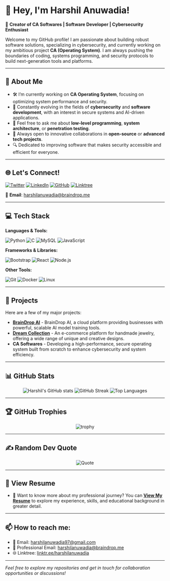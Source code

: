 # 👋 Hey, I'm Harshil Anuwadia!

🎯 **Creator of CA Softwares | Software Developer | Cybersecurity Enthusiast**

Welcome to my GitHub profile! I am passionate about building robust software solutions, specializing in cybersecurity, and currently working on my ambitious project **CA (Operating System)**. I am always pushing the boundaries of coding, systems programming, and security protocols to build next-generation tools and platforms.

---

## 💫 About Me

- 🛠 I’m currently working on **CA Operating System**, focusing on optimizing system performance and security.
- 🌱 Constantly evolving in the fields of **cybersecurity** and **software development**, with an interest in secure systems and AI-driven applications.
- 💬 Feel free to ask me about **low-level programming**, **system architecture**, or **penetration testing**.
- 🚀 Always open to innovative collaborations in **open-source** or **advanced tech projects**.
- 🔍 Dedicated to improving software that makes security accessible and efficient for everyone.

---

## 🌐 Let's Connect!

[![Twitter](https://img.shields.io/badge/Twitter-%231DA1F2.svg?style=for-the-badge&logo=Twitter&logoColor=white)](https://twitter.com/harshil_cs)
[![LinkedIn](https://img.shields.io/badge/LinkedIn-%230A66C2.svg?style=for-the-badge&logo=linkedin&logoColor=white)](https://linkedin.com/in/diya-vadgama-3a5634307?utm_source=share&utm_campaign=share_via&utm_content=profile&utm_medium=android_app)
[![GitHub](https://img.shields.io/badge/GitHub-%23181717.svg?style=for-the-badge&logo=github&logoColor=white)](https://github.com/Harshil-Anuwadia)
[![Linktree](https://img.shields.io/badge/Linktree-39E09B?style=for-the-badge&logo=linktree&logoColor=white)](https://linktr.ee/harshilanuwadia)

📧 **Email**: [harshilanuwadia@braindrop.me](mailto:harshilanuwadia@braindrop.me)

---

## 💻 Tech Stack

**Languages & Tools:**

![Python](https://img.shields.io/badge/Python-3670A0?style=for-the-badge&logo=python&logoColor=ffdd54) ![C](https://img.shields.io/badge/C-%2300599C.svg?style=for-the-badge&logo=c&logoColor=white) ![MySQL](https://img.shields.io/badge/MySQL-%2300f.svg?style=for-the-badge&logo=mysql&logoColor=white) ![JavaScript](https://img.shields.io/badge/JavaScript-%23F7DF1E.svg?style=for-the-badge&logo=javascript&logoColor=black)

**Frameworks & Libraries:**

![Bootstrap](https://img.shields.io/badge/Bootstrap-%23563D7C.svg?style=for-the-badge&logo=bootstrap&logoColor=white) ![React](https://img.shields.io/badge/React-%2361DAFB.svg?style=for-the-badge&logo=react&logoColor=black) ![Node.js](https://img.shields.io/badge/Node.js-339933?style=for-the-badge&logo=node.js&logoColor=white)

**Other Tools:**

![Git](https://img.shields.io/badge/Git-F05032?style=for-the-badge&logo=git&logoColor=white) ![Docker](https://img.shields.io/badge/Docker-2496ED?style=for-the-badge&logo=docker&logoColor=white) ![Linux](https://img.shields.io/badge/Linux-FCC624?style=for-the-badge&logo=linux&logoColor=black)

---

## 🚀 Projects

Here are a few of my major projects:

- **[BrainDrop AI](https://braindrop.me)** - BrainDrop AI, a cloud platform providing businesses with powerful, scalable AI model training tools.
- **[Dream Collection](https://dreamcollection.live)** - An e-commerce platform for handmade jewelry, offering a wide range of unique and creative designs.
- **CA Softwares** - Developing a high-performance, secure operating system built from scratch to enhance cybersecurity and system efficiency.

---

## 📊 GitHub Stats

<div align="center">
  
  ![Harshil's GitHub stats](https://github-readme-stats.vercel.app/api?username=Harshil-Anuwadia&show_icons=true&theme=radical&hide_border=false&include_all_commits=true&count_private=true)
  ![GitHub Streak](https://github-readme-streak-stats.herokuapp.com/?user=Harshil-Anuwadia&theme=radical&hide_border=false)
  ![Top Languages](https://github-readme-stats.vercel.app/api/top-langs/?username=Harshil-Anuwadia&layout=compact&theme=radical&hide_border=false)
  
</div>

---

## 🏆 GitHub Trophies

<div align="center">

  ![trophy](https://github-profile-trophy.vercel.app/?username=Harshil-Anuwadia&theme=radical&no-frame=false&no-bg=false&margin-w=4)

</div>

---

## ✍️ Random Dev Quote

<div align="center">

  ![Quote](https://quotes-github-readme.vercel.app/api?type=horizontal&theme=radical)

</div>

---

## 📄 View Resume

- 📄 Want to know more about my professional journey? You can **[View My Resume](https://braindrop.me/resume)** to explore my experience, skills, and educational background in greater detail.

---

## 📫 How to reach me:

- 📧 Email: [harshilanuwadia97@gmail.com](mailto:harshilanuwadia97@gmail.com)
- 📧 Professional Email: [harshilanuwadia@braindrop.me](mailto:harshilanuwadia@braindrop.me)
- 🌐 Linktree: [linktr.ee/harshilanuwadia](https://linktr.ee/harshilanuwadia)

---

*Feel free to explore my repositories and get in touch for collaboration opportunities or discussions!*